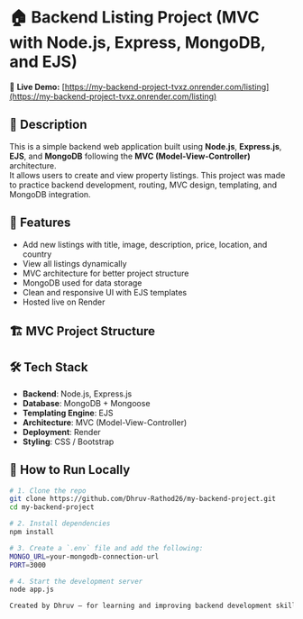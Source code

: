 # 🏠 Backend Listing Project (MVC with Node.js, Express, MongoDB, and EJS)

🔗 **Live Demo:** [https://my-backend-project-tvxz.onrender.com/listing](https://my-backend-project-tvxz.onrender.com/listing)

## 📖 Description

This is a simple backend web application built using **Node.js**, **Express.js**, **EJS**, and **MongoDB** following the **MVC (Model-View-Controller)** architecture.  
It allows users to create and view property listings. This project was made to practice backend development, routing, MVC design, templating, and MongoDB integration.

## 🚀 Features

- Add new listings with title, image, description, price, location, and country
- View all listings dynamically
- MVC architecture for better project structure
- MongoDB used for data storage
- Clean and responsive UI with EJS templates
- Hosted live on Render

## 🏗️ MVC Project Structure

## 🛠️ Tech Stack

- **Backend**: Node.js, Express.js
- **Database**: MongoDB + Mongoose
- **Templating Engine**: EJS
- **Architecture**: MVC (Model-View-Controller)
- **Deployment**: Render
- **Styling**: CSS / Bootstrap
## 🧪 How to Run Locally

```bash
# 1. Clone the repo
git clone https://github.com/Dhruv-Rathod26/my-backend-project.git
cd my-backend-project

# 2. Install dependencies
npm install

# 3. Create a `.env` file and add the following:
MONGO_URL=your-mongodb-connection-url
PORT=3000

# 4. Start the development server
node app.js

Created by Dhruv — for learning and improving backend development skills using MVC architecture.


